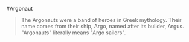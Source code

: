 #Argonaut

> The Argonauts were a band of heroes in Greek mythology. 
> Their name comes from their ship, Argo, named after its builder, Argus. 
> "Argonauts" literally means "Argo sailors".

